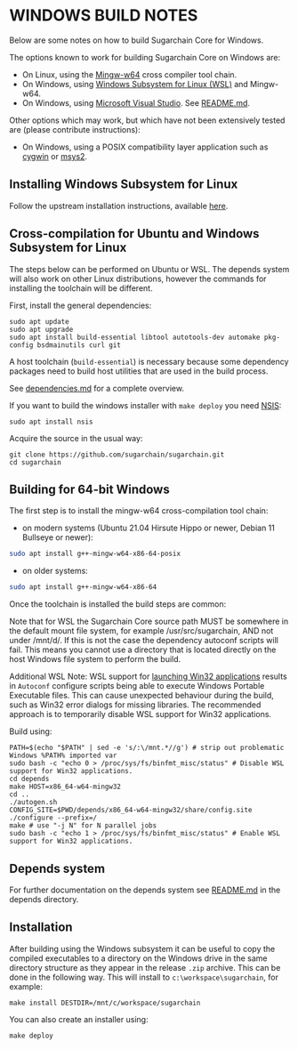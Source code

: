 WINDOWS BUILD NOTES
====================

Below are some notes on how to build Sugarchain Core for Windows.

The options known to work for building Sugarchain Core on Windows are:

* On Linux, using the [Mingw-w64](https://www.mingw-w64.org/) cross compiler tool chain.
* On Windows, using [Windows Subsystem for Linux (WSL)](https://learn.microsoft.com/en-us/windows/wsl/about) and Mingw-w64.
* On Windows, using [Microsoft Visual Studio](https://visualstudio.microsoft.com). See [README.md](/build_msvc/README.md).

Other options which may work, but which have not been extensively tested are (please contribute instructions):

* On Windows, using a POSIX compatibility layer application such as [cygwin](https://www.cygwin.com/) or [msys2](https://www.msys2.org/).

Installing Windows Subsystem for Linux
---------------------------------------

Follow the upstream installation instructions, available [here](https://learn.microsoft.com/en-us/windows/wsl/install).

Cross-compilation for Ubuntu and Windows Subsystem for Linux
------------------------------------------------------------

The steps below can be performed on Ubuntu or WSL. The depends system
will also work on other Linux distributions, however the commands for
installing the toolchain will be different.

First, install the general dependencies:

    sudo apt update
    sudo apt upgrade
    sudo apt install build-essential libtool autotools-dev automake pkg-config bsdmainutils curl git

A host toolchain (`build-essential`) is necessary because some dependency
packages need to build host utilities that are used in the build process.

See [dependencies.md](dependencies.md) for a complete overview.

If you want to build the windows installer with `make deploy` you need [NSIS](https://nsis.sourceforge.io/Main_Page):

    sudo apt install nsis

Acquire the source in the usual way:

    git clone https://github.com/sugarchain/sugarchain.git
    cd sugarchain

## Building for 64-bit Windows

The first step is to install the mingw-w64 cross-compilation tool chain:
  - on modern systems (Ubuntu 21.04 Hirsute Hippo or newer, Debian 11 Bullseye or newer):

```sh
sudo apt install g++-mingw-w64-x86-64-posix
```

  - on older systems:

```sh
sudo apt install g++-mingw-w64-x86-64
```

Once the toolchain is installed the build steps are common:

Note that for WSL the Sugarchain Core source path MUST be somewhere in the default mount file system, for
example /usr/src/sugarchain, AND not under /mnt/d/. If this is not the case the dependency autoconf scripts will fail.
This means you cannot use a directory that is located directly on the host Windows file system to perform the build.

Additional WSL Note: WSL support for [launching Win32 applications](https://learn.microsoft.com/en-us/archive/blogs/wsl/windows-and-ubuntu-interoperability#launching-win32-applications-from-within-wsl)
results in `Autoconf` configure scripts being able to execute Windows Portable Executable files. This can cause
unexpected behaviour during the build, such as Win32 error dialogs for missing libraries. The recommended approach
is to temporarily disable WSL support for Win32 applications.

Build using:

    PATH=$(echo "$PATH" | sed -e 's/:\/mnt.*//g') # strip out problematic Windows %PATH% imported var
    sudo bash -c "echo 0 > /proc/sys/fs/binfmt_misc/status" # Disable WSL support for Win32 applications.
    cd depends
    make HOST=x86_64-w64-mingw32
    cd ..
    ./autogen.sh
    CONFIG_SITE=$PWD/depends/x86_64-w64-mingw32/share/config.site ./configure --prefix=/
    make # use "-j N" for N parallel jobs
    sudo bash -c "echo 1 > /proc/sys/fs/binfmt_misc/status" # Enable WSL support for Win32 applications.

## Depends system

For further documentation on the depends system see [README.md](../depends/README.md) in the depends directory.

Installation
-------------

After building using the Windows subsystem it can be useful to copy the compiled
executables to a directory on the Windows drive in the same directory structure
as they appear in the release `.zip` archive. This can be done in the following
way. This will install to `c:\workspace\sugarchain`, for example:

    make install DESTDIR=/mnt/c/workspace/sugarchain

You can also create an installer using:

    make deploy
